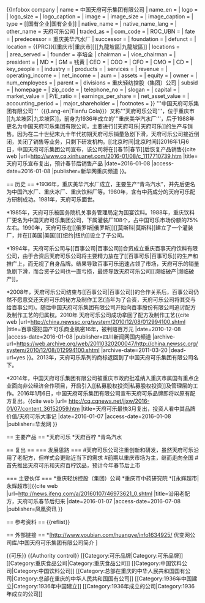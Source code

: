 {{Infobox company
| name                = 中国天府可乐集团有限公司
| name_en             = 
| logo                = 
| logo_size           = 
| logo_caption        = 
| image               = 
| image_size          =
| image_caption       =
| type                = [[国有企业|国有企业]]
| native_name         = 
| native_name_lang    = <!-- 公司名称原文语言的ISO 639-1代码。例如填写“ja”表示日语。 -->
| other_name          = 天府可乐公司
| traded_as           = 
| com_code            =
| ROC_UBN             = 
| fate                = 
| predecessor         = 重庆美华汽水厂
| successor           = 
| foundation          = <!-- {{Start date|YYYY|MM|DD}}-->
| defunct             = <!-- {{End date|YYYY|MM|DD}} -->
| location            = {{PRC}}[[重庆市|重庆市]][[九龍坡區|九龍坡區]]
| locations           =  
| area_served         = 
| founder             = 李培全
| chairman            =
| vice_chairman       = 
| president           =
| MD                  = 
| GM                  = 钱黄
| CEO                 = 
| COO                 = 
| CFO                 = 
| CMO                 = 
| CD                  = 
| key_people          = 
| industry            = 
| products            = 
| services            = 
| revenue             = 
| operating_income    = 
| net_income          = 
| aum                 = <!-- 仅适用于金融服务类公司。 -->
| assets              = 
| equity              = 
| owner               = 
| num_employees       = 
| parent              = 
| divisions           = 重庆轻纺控股（集团）公司
| subsid              = 
| homepage            = <!-- {{Official|example.com}} -->
| zip_code            = 
| telephone_no        = 
| slogan              = 
| capital             = 
| market_value        = 
| P/E_ratio           = 
| earnings_per_share  = 
| net_asset_value     = 
| accounting_period   = 
| major_shareholder   = 
| footnotes           = 
}}
'''中国天府可乐集团有限公司'''（{{Lang-en|Tianfu Cola}}）又称'''天府可乐公司'''，位于重庆市[[九龙坡区|九龙坡区]]，前身为1936年成立的'''重庆美华汽水厂'''，后于1988年更名为中国天府可乐集团有限公司，主要进行[[天府可乐|天府可乐]]的生产与销售。因为在二十世纪末九十年代初期天府可乐销量急剧下滑，天府可乐公司接近倒闭，关闭了销售等业务，只剩下研发机构。[[北京时间|北京时间]]2016年1月6日，中国天府可乐集团公司宣布，该公司将在[[春节|春节]]后恢复产品销售<ref>{{cite web |url=http://www.cq.xinhuanet.com/2016-01/08/c_1117710739.htm |title=天府可乐宣布复出，预计春节后销售产品 |date=2016-01-08 |access-date=2016-01-08 |publisher=新华网重庆频道  }}</ref>。

== 历史 ==
*1936年，重庆美华汽水厂成立，主要生产“青鸟汽水”，并先后更名为中国汽水厂、重庆冰厂、重庆饮料厂等。1980年，含有中药成分的天府可乐配方研制成功。1981年，天府可乐面世。

*1985年，天府可乐被国务院机关事务管理局定为国宴饮料。1988年，重庆饮料厂更名为中国天府可乐集团公司，下属灌装厂108个，占中国可乐市场份额的75%左右。1990年，天府可乐在[[俄罗斯|俄罗斯]][[莫斯科|莫斯科]]建立了一个灌装厂，并在[[美国|美国]][[纽约|纽约]]设立了子公司。

*1994年，天府可乐公司与[[百事公司|百事公司]]合资成立重庆百事天府饮料有限公司，由于合资后天府可乐公司将主要精力放在了[[百事可乐|百事可乐]]的生产和推广上，而无视了自身品牌。结果导致百事可乐迅速占领了市场，天府可乐的销量急剧下滑，而合资子公司也一直亏损，最终导致天府可乐公司[[濒临破产|濒临破产]]。

*2008年，天府可乐公司结束与[[百事公司|百事公司]]的合作关系后，百事公司仍然不愿意交还天府可乐的秘方及制作工艺(当年为了合资，天府可乐公司将其交与给百事公司)。随后中国天府可乐集团有限公司开始向百事股份有限公司追讨配方及制作工艺的归属权。2010年 天府可乐公司成功拿回了配方及制作工艺<ref>{{cite web |url=http://china.newssc.org/system/2010/12/08/012994100.shtml |title=百事侵犯国产可乐商业机密16年，被判赔百万元 |date=2010-12-08 |access-date=2016-01-08 |publisher=四川新闻网国内频道 |archive-url=https://web.archive.org/web/20110320200047/http://china.newssc.org/system/2010/12/08/012994100.shtml |archive-date=2011-03-20 |dead-url=yes }}</ref>。2013年，天府可乐系列的商标返回到了中国天府可乐集团有限公司名下。

*2014年，中国天府可乐集团有限公司被重庆市政府批准纳入重庆市属国有重点企业面向非公经济合作项目，开启引入[[私募股权投资|私募股权投资]]及管理层的工作。2016年1月6日，中国天府可乐集团有限公司宣布天府可乐品牌即将以原有配方复出。<ref>{{cite web |url= http://cq.cqnews.net/jjxw/2016-01/07/content_36152059.htm |title=天府可乐最快3月复出，投资人看中其品牌价值/天府可乐大事记 |date=2016-01-07 |access-date=2016-01-08 |publisher=华龙网  }}</ref>

== 主要产品 ==
*天府可乐
*天府百柠
*青鸟汽水

== 复出 ==
=== 发展思路 ===
#天府可乐公司注重创新和研发，虽然天府可乐沿用了老配方，但样式会更贴近当下的需求
#前期以重庆市场为主，继而走向全国
#首先推出天府可乐和天府百柠饮品，预计今年春节后上市

=== 主要伙伴 ===
*重庆轻纺控股（集团）公司
*重庆市中药研究院
*[[永辉超市|永辉超市]]<ref>{{cite web |url=http://news.ifeng.com/a/20160107/46973621_0.shtml |title=沿用老配方，天府可乐春节后归来 |date=2016-01-07 |access-date=2016-07-08 |publisher=凤凰资讯  }}</ref>

== 参考资料 ==
{{reflist}}

== 外部链接 ==
*[http://www.youbian.com/huangye/info1634925/ 优变网公司库/中国天府可乐集团有限公司简介 ]

{{可乐}}
{{Authority control}}
[[Category:可乐品牌|Category:可乐品牌]]
[[Category:重庆食品公司|Category:重庆食品公司]]
[[Category:中国饮料公司|Category:中国饮料公司]]
[[Category:总部在重庆的中华人民共和国国有公司|Category:总部在重庆的中华人民共和国国有公司]]
[[Category:1936年中国建立|Category:1936年中国建立]]
[[Category:1936年成立的公司|Category:1936年成立的公司]]